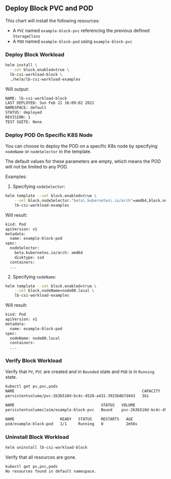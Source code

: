 
## Deploy Block PVC and POD

This chart will install the following resources:

- A `PVC` named `example-block-pvc` referencing the previous defined `StorageClass`
- A `POD` named `example-block-pod` using `example-block-pvc`  

### Deploy Block Workload

```bash
helm install \
  --set block.enabled=true \
  lb-csi-workload-block \
  ./helm/lb-csi-workload-examples
```

Will output:

```bash
NAME: lb-csi-workload-block
LAST DEPLOYED: Sun Feb 21 16:09:02 2021
NAMESPACE: default
STATUS: deployed
REVISION: 1
TEST SUITE: None
```

### Deploy POD On Specific K8S Node

You can choose to deploy the POD on a specific K8s node by specifying `nodeName` or `nodeSelector` in the template.

The default values for these parameters are empty, which means the POD will not be limited to any POD.

Examples:

1. Specifying `nodeSelector`:

  ```bash
  helm template --set block.enabled=true \
      --set block.nodeSelector."beta\.kubernetes\.io/arch"=amd64,block.nodeSelector.disktype=ssd \
      lb-csi-workload-examples
  ```

  Will result:

  ```bash
  kind: Pod
  apiVersion: v1
  metadata:
    name: example-block-pod
  spec:
    nodeSelector:
      beta.kubernetes.io/arch: amd64
      disktype: ssd
    containers:
    ...
  ```

2. Specifying `nodeName`:

  ```bash
  helm template --set block.enabled=true \
      --set block.nodeName=node00.local \
      lb-csi-workload-examples
  ```

  Will result:

  ```bash
  kind: Pod
  apiVersion: v1
  metadata:
    name: example-block-pod
  spec:
    nodeName: node00.local
    containers:
    ...
  ```

### Verify Block Workload

Verify that `PV`, `PVC` are created and in `Bounded` state and `POD` is in `Running` state.

```bash
kubectl get pv,pvc,pods
NAME                                                        CAPACITY   ACCESS MODES   RECLAIM POLICY   STATUS   CLAIM                       STORAGECLASS   REASON   AGE
persistentvolume/pvc-2b3b510d-bc4c-4528-a431-3923b8b7d443   3Gi        RWO            Delete           Bound    default/example-block-pvc   example-sc              2m55s

NAME                                      STATUS   VOLUME                                     CAPACITY   ACCESS MODES   STORAGECLASS   AGE
persistentvolumeclaim/example-block-pvc   Bound    pvc-2b3b510d-bc4c-4528-a431-3923b8b7d443   3Gi        RWO            example-sc     2m56s

NAME                    READY   STATUS    RESTARTS   AGE
pod/example-block-pod   1/1     Running   0          2m56s
```

### Uninstall Block Workload

```bash
helm uninstall lb-csi-workload-block
```

Verify that all resources are gone.

```bash
kubectl get pv,pvc,pods
No resources found in default namespace.
```
